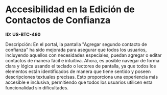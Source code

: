 # Accesibilidad en la Edición de Contactos de Confianza

**ID: US-BTC-460**

Descripción: En el portal, la pantalla "Agregar segundo contacto de confianza" ha sido mejorada para asegurar que todos los usuarios, incluyendo aquellos con necesidades especiales, puedan agregar o editar contactos de manera fácil e intuitiva. Ahora, es posible navegar de forma clara y lógica usando el teclado o lectores de pantalla, ya que todos los elementos están identificados de manera que tiene sentido y poseen descripciones textuales precisas. Esto proporciona una experiencia más accesible e inclusiva, permitiendo que todos los usuarios utilicen esta funcionalidad sin dificultades.